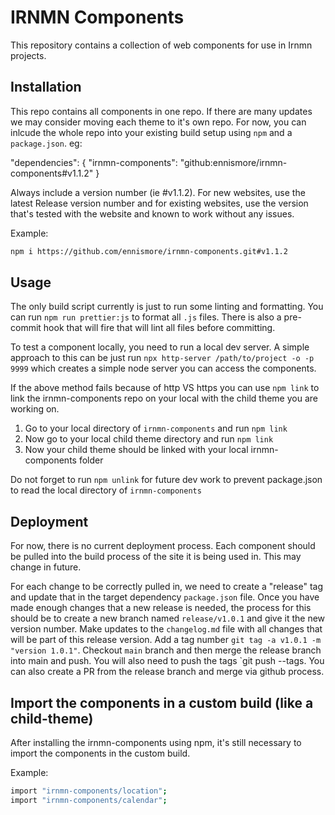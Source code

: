 # IRNMN Components
This repository contains a collection of web components for use in Irnmn projects.

## Installation
This repo contains all components in one repo. If there are many updates we may consider moving each theme to it's own repo. For now, you can inlcude the whole repo into your existing build setup using `npm` and a `package.json`. eg:

"dependencies": {
    "irnmn-components": "github:ennismore/irnmn-components#v1.1.2"
}

Always include a version number (ie #v1.1.2). For new websites, use the latest Release version number and for existing websites, use the version that's tested with the website and known to work without any issues.

Example:

```bash
npm i https://github.com/ennismore/irnmn-components.git#v1.1.2
```


## Usage
The only build script currently is just to run some linting and formatting. You can run `npm run prettier:js` to format all `.js` files. There is also a pre-commit hook that will fire that will lint all files before committing.

To test a component locally, you need to run a local dev server. A simple approach to this can be just run `npx http-server /path/to/project -o -p 9999` which creates a simple node server you can access the components.

If the above method fails because of http VS https you can use `npm link` to link the irnmn-components repo on your local with the child theme you are working on.

1. Go to your local directory of `irnmn-components` and run `npm link`
2. Now go to your local child theme directory and run `npm link`
3. Now your child theme should be linked with your local irnmn-components folder

Do not forget to run `npm unlink` for future dev work to prevent package.json to read the local directory of `irnmn-components`

## Deployment
For now, there is no current deployment process. Each component should be pulled into the build process of the site it is being used in. This may change in future.

For each change to be correctly pulled in, we need to create a "release" tag and update that in the target dependency `package.json` file. Once you have made enough changes that a new release is needed, the process for this should be to create a new branch named `release/v1.0.1` and give it the new version number. Make updates to the `changelog.md` file with all changes that will be part of this release version. Add a tag number `git tag -a v1.0.1 -m "version 1.0.1"`. Checkout `main` branch and then merge the release branch into main and push. You will also need to push the tags `git push --tags. You can also create a PR from the release branch and merge via github process.

## Import the components in a custom build (like a child-theme)
After installing the irnmn-components using npm, it's still necessary to import the components in the custom build.

Example:

```bash
import "irnmn-components/location";
import "irnmn-components/calendar";
```
